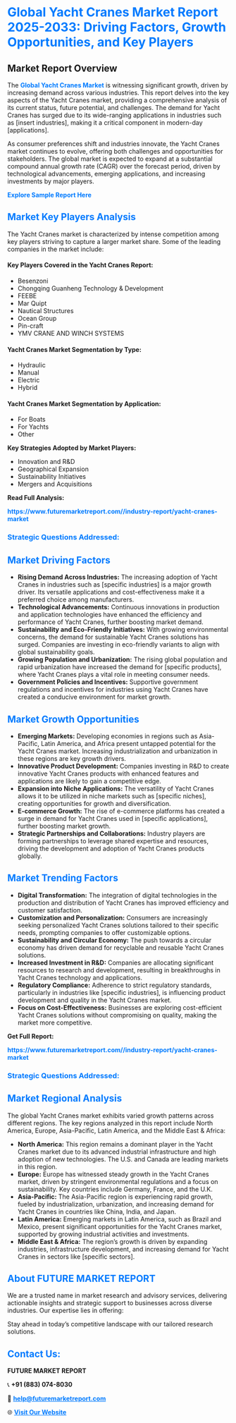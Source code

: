 <h1 style="color: #007BFF;">Global Yacht Cranes Market Report 2025-2033: Driving Factors, Growth Opportunities, and Key Players</h1>

<section id="overview">
<h2>Market Report Overview</h2>
<p>The <a href="https://www.futuremarketreport.com//industry-report/yacht-cranes-market" style="color: #007BFF; text-decoration: none;"><strong>Global Yacht Cranes Market</strong></a> is witnessing significant growth, driven by increasing demand across various industries. This report delves into the key aspects of the Yacht Cranes market, providing a comprehensive analysis of its current status, future potential, and challenges. The demand for Yacht Cranes has surged due to its wide-ranging applications in industries such as [insert industries], making it a critical component in modern-day [applications].</p>
<p>As consumer preferences shift and industries innovate, the Yacht Cranes market continues to evolve, offering both challenges and opportunities for stakeholders. The global market is expected to expand at a substantial compound annual growth rate (CAGR) over the forecast period, driven by technological advancements, emerging applications, and increasing investments by major players.</p>
</section>

<section id="overview">
<p><a href="https://www.futuremarketreport.com//request-sample/reportId=48505" style="color: #007BFF; text-decoration: none;"><strong>Explore Sample Report Here</strong></a></p>
</section>

<section id="key-players">
<h2 style="color: #007BFF;">Market Key Players Analysis</h2>
<p>The Yacht Cranes market is characterized by intense competition among key players striving to capture a larger market share. Some of the leading companies in the market include:</p>
<h4>Key Players Covered in the Yacht Cranes Report:</h4>
<ul><li>Besenzoni</li><li>Chongqing Guanheng Technology &amp; Development</li><li>FEEBE</li><li>Mar Quipt</li><li>Nautical Structures</li><li>Ocean Group</li><li>Pin-craft</li><li>YMV CRANE AND WINCH SYSTEMS</li></ul>
<h4>Yacht Cranes Market Segmentation by Type:</h4>
<ul><li>Hydraulic</li><li>Manual</li><li>Electric</li><li>Hybrid</li></ul>

<h4>Yacht Cranes Market Segmentation by Application:</h4>
<ul><li>For Boats</li><li>For Yachts</li><li>Other</li></ul>
<p><strong>Key Strategies Adopted by Market Players:</strong></p>
<ul>
<li>Innovation and R&D</li>
<li>Geographical Expansion</li>
<li>Sustainability Initiatives</li>
<li>Mergers and Acquisitions</li>
</ul>
</section>

<section>
<p><strong>Read Full Analysis: </strong></p><a href="https://www.futuremarketreport.com//industry-report/yacht-cranes-market" style="color: #007BFF; text-decoration: none;"><strong>https://www.futuremarketreport.com//industry-report/yacht-cranes-market</strong></a>
<h3 style="color: #007BFF;">Strategic Questions Addressed:</h3>
</section>

<section id="driving-factors">
<h2 style="color: #007BFF;">Market Driving Factors</h2>
<ul>
<li><strong>Rising Demand Across Industries:</strong> The increasing adoption of Yacht Cranes in industries such as [specific industries] is a major growth driver. Its versatile applications and cost-effectiveness make it a preferred choice among manufacturers.</li>
<li><strong>Technological Advancements:</strong> Continuous innovations in production and application technologies have enhanced the efficiency and performance of Yacht Cranes, further boosting market demand.</li>
<li><strong>Sustainability and Eco-Friendly Initiatives:</strong> With growing environmental concerns, the demand for sustainable Yacht Cranes solutions has surged. Companies are investing in eco-friendly variants to align with global sustainability goals.</li>
<li><strong>Growing Population and Urbanization:</strong> The rising global population and rapid urbanization have increased the demand for [specific products], where Yacht Cranes plays a vital role in meeting consumer needs.</li>
<li><strong>Government Policies and Incentives:</strong> Supportive government regulations and incentives for industries using Yacht Cranes have created a conducive environment for market growth.</li>
</ul>
</section>

<section id="growth-opportunities">
<h2 style="color: #007BFF;">Market Growth Opportunities</h2>
<ul>
<li><strong>Emerging Markets:</strong> Developing economies in regions such as Asia-Pacific, Latin America, and Africa present untapped potential for the Yacht Cranes market. Increasing industrialization and urbanization in these regions are key growth drivers.</li>
<li><strong>Innovative Product Development:</strong> Companies investing in R&D to create innovative Yacht Cranes products with enhanced features and applications are likely to gain a competitive edge.</li>
<li><strong>Expansion into Niche Applications:</strong> The versatility of Yacht Cranes allows it to be utilized in niche markets such as [specific niches], creating opportunities for growth and diversification.</li>
<li><strong>E-commerce Growth:</strong> The rise of e-commerce platforms has created a surge in demand for Yacht Cranes used in [specific applications], further boosting market growth.</li>
<li><strong>Strategic Partnerships and Collaborations:</strong> Industry players are forming partnerships to leverage shared expertise and resources, driving the development and adoption of Yacht Cranes products globally.</li>
</ul>
</section>

<section id="trending-factors">
<h2 style="color: #007BFF;">Market Trending Factors</h2>
<ul>
<li><strong>Digital Transformation:</strong> The integration of digital technologies in the production and distribution of Yacht Cranes has improved efficiency and customer satisfaction.</li>
<li><strong>Customization and Personalization:</strong> Consumers are increasingly seeking personalized Yacht Cranes solutions tailored to their specific needs, prompting companies to offer customizable options.</li>
<li><strong>Sustainability and Circular Economy:</strong> The push towards a circular economy has driven demand for recyclable and reusable Yacht Cranes solutions.</li>
<li><strong>Increased Investment in R&D:</strong> Companies are allocating significant resources to research and development, resulting in breakthroughs in Yacht Cranes technology and applications.</li>
<li><strong>Regulatory Compliance:</strong> Adherence to strict regulatory standards, particularly in industries like [specific industries], is influencing product development and quality in the Yacht Cranes market.</li>
<li><strong>Focus on Cost-Effectiveness:</strong> Businesses are exploring cost-efficient Yacht Cranes solutions without compromising on quality, making the market more competitive.</li>
</ul>
</section>

<section>
<p><strong>Get Full Report: </strong></p><a href="https://www.futuremarketreport.com//industry-report/yacht-cranes-market" style="color: #007BFF; text-decoration: none;"><strong>https://www.futuremarketreport.com//industry-report/yacht-cranes-market</strong></a>
<h3 style="color: #007BFF;">Strategic Questions Addressed:</h3>
</section>


<section id="regional-analysis">
<h2 style="color: #007BFF;">Market Regional Analysis</h2>
<p>The global Yacht Cranes market exhibits varied growth patterns across different regions. The key regions analyzed in this report include North America, Europe, Asia-Pacific, Latin America, and the Middle East & Africa:</p>
<ul>
<li><strong>North America:</strong> This region remains a dominant player in the Yacht Cranes market due to its advanced industrial infrastructure and high adoption of new technologies. The U.S. and Canada are leading markets in this region.</li>
<li><strong>Europe:</strong> Europe has witnessed steady growth in the Yacht Cranes market, driven by stringent environmental regulations and a focus on sustainability. Key countries include Germany, France, and the U.K.</li>
<li><strong>Asia-Pacific:</strong> The Asia-Pacific region is experiencing rapid growth, fueled by industrialization, urbanization, and increasing demand for Yacht Cranes in countries like China, India, and Japan.</li>
<li><strong>Latin America:</strong> Emerging markets in Latin America, such as Brazil and Mexico, present significant opportunities for the Yacht Cranes market, supported by growing industrial activities and investments.</li>
<li><strong>Middle East & Africa:</strong> The region’s growth is driven by expanding industries, infrastructure development, and increasing demand for Yacht Cranes in sectors like [specific sectors].</li>
</ul>
</section>

<footer>
<h2 style="color: #007BFF;">About FUTURE MARKET REPORT</h2>
<p>We are a trusted name in market research and advisory services, delivering actionable insights and strategic support to businesses across diverse industries. Our expertise lies in offering:</p>

<p>Stay ahead in today’s competitive landscape with our tailored research solutions.</p>

<h2 style="color: #007BFF;">Contact Us:</h2>
<p><strong>FUTURE MARKET REPORT</strong></p>
<p>📞 <strong>+91 (883) 074-8030</strong></p>
<p>📧 <strong><a href="mailto:help@futuremarketreport.com" style="color: #007BFF;">help@futuremarketreport.com</a></strong></p>
<p>🌐 <strong><a href="https://www.futuremarketreport.com/" style="color: #007BFF;">Visit Our Website</a></strong></p>
</footer>